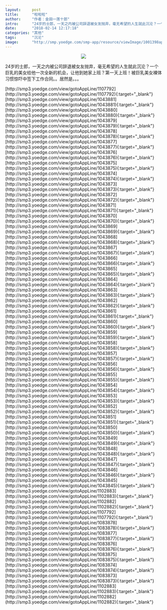 ```yaml
---
layout:     post
title:      "啦啦啦"
author:     "作者：金田一莲十郎"
intro:      "24岁的士郎，一天之内被公司辞退被女友抛弃，毫无希望的人生就此沉沦？一个巨乳的美女给他一次全新的机会，让他到她家上班？第一天上班！被巨乳美女裸体习惯惊吓中签下工作合同。。居然是。。。"
date:       "2018-02-14 12:17:18"
categories: "其他"
tags:       "沉沦"
image:      "http://smp.yoedge.com/smp-app/resource/viewImage/1001398appline.png"
---
```

<div style="text-align: center">
<p><img src="http://smp.yoedge.com/smp-app/resource/viewImage/1001398appline.png"/></p>
</div>
<p class="post-meta">
<span>24岁的士郎，一天之内被公司辞退被女友抛弃，毫无希望的人生就此沉沦？一个巨乳的美女给他一次全新的机会，让他到她家上班？第一天上班！被巨乳美女裸体习惯惊吓中签下工作合同。。居然是。。。</span>
</p>
[http://smp3.yoedge.com/view/gotoAppLine/1107792](http://smp3.yoedge.com/view/gotoAppLine/1107792){:target="_blank"}
[http://smp3.yoedge.com/view/gotoAppLine/1043881](http://smp3.yoedge.com/view/gotoAppLine/1043881){:target="_blank"}
[http://smp3.yoedge.com/view/gotoAppLine/1043880](http://smp3.yoedge.com/view/gotoAppLine/1043880){:target="_blank"}
[http://smp3.yoedge.com/view/gotoAppLine/1043879](http://smp3.yoedge.com/view/gotoAppLine/1043879){:target="_blank"}
[http://smp3.yoedge.com/view/gotoAppLine/1043878](http://smp3.yoedge.com/view/gotoAppLine/1043878){:target="_blank"}
[http://smp3.yoedge.com/view/gotoAppLine/1043877](http://smp3.yoedge.com/view/gotoAppLine/1043877){:target="_blank"}
[http://smp3.yoedge.com/view/gotoAppLine/1043876](http://smp3.yoedge.com/view/gotoAppLine/1043876){:target="_blank"}
[http://smp3.yoedge.com/view/gotoAppLine/1043875](http://smp3.yoedge.com/view/gotoAppLine/1043875){:target="_blank"}
[http://smp3.yoedge.com/view/gotoAppLine/1043874](http://smp3.yoedge.com/view/gotoAppLine/1043874){:target="_blank"}
[http://smp3.yoedge.com/view/gotoAppLine/1043873](http://smp3.yoedge.com/view/gotoAppLine/1043873){:target="_blank"}
[http://smp3.yoedge.com/view/gotoAppLine/1043872](http://smp3.yoedge.com/view/gotoAppLine/1043872){:target="_blank"}
[http://smp3.yoedge.com/view/gotoAppLine/1043871](http://smp3.yoedge.com/view/gotoAppLine/1043871){:target="_blank"}
[http://smp3.yoedge.com/view/gotoAppLine/1043870](http://smp3.yoedge.com/view/gotoAppLine/1043870){:target="_blank"}
[http://smp3.yoedge.com/view/gotoAppLine/1043869](http://smp3.yoedge.com/view/gotoAppLine/1043869){:target="_blank"}
[http://smp3.yoedge.com/view/gotoAppLine/1043868](http://smp3.yoedge.com/view/gotoAppLine/1043868){:target="_blank"}
[http://smp3.yoedge.com/view/gotoAppLine/1043867](http://smp3.yoedge.com/view/gotoAppLine/1043867){:target="_blank"}
[http://smp3.yoedge.com/view/gotoAppLine/1043866](http://smp3.yoedge.com/view/gotoAppLine/1043866){:target="_blank"}
[http://smp3.yoedge.com/view/gotoAppLine/1043865](http://smp3.yoedge.com/view/gotoAppLine/1043865){:target="_blank"}
[http://smp3.yoedge.com/view/gotoAppLine/1043864](http://smp3.yoedge.com/view/gotoAppLine/1043864){:target="_blank"}
[http://smp3.yoedge.com/view/gotoAppLine/1043863](http://smp3.yoedge.com/view/gotoAppLine/1043863){:target="_blank"}
[http://smp3.yoedge.com/view/gotoAppLine/1043862](http://smp3.yoedge.com/view/gotoAppLine/1043862){:target="_blank"}
[http://smp3.yoedge.com/view/gotoAppLine/1043861](http://smp3.yoedge.com/view/gotoAppLine/1043861){:target="_blank"}
[http://smp3.yoedge.com/view/gotoAppLine/1043860](http://smp3.yoedge.com/view/gotoAppLine/1043860){:target="_blank"}
[http://smp3.yoedge.com/view/gotoAppLine/1043859](http://smp3.yoedge.com/view/gotoAppLine/1043859){:target="_blank"}
[http://smp3.yoedge.com/view/gotoAppLine/1043858](http://smp3.yoedge.com/view/gotoAppLine/1043858){:target="_blank"}
[http://smp3.yoedge.com/view/gotoAppLine/1043857](http://smp3.yoedge.com/view/gotoAppLine/1043857){:target="_blank"}
[http://smp3.yoedge.com/view/gotoAppLine/1043856](http://smp3.yoedge.com/view/gotoAppLine/1043856){:target="_blank"}
[http://smp3.yoedge.com/view/gotoAppLine/1043855](http://smp3.yoedge.com/view/gotoAppLine/1043855){:target="_blank"}
[http://smp3.yoedge.com/view/gotoAppLine/1043854](http://smp3.yoedge.com/view/gotoAppLine/1043854){:target="_blank"}
[http://smp3.yoedge.com/view/gotoAppLine/1043853](http://smp3.yoedge.com/view/gotoAppLine/1043853){:target="_blank"}
[http://smp3.yoedge.com/view/gotoAppLine/1043852](http://smp3.yoedge.com/view/gotoAppLine/1043852){:target="_blank"}
[http://smp3.yoedge.com/view/gotoAppLine/1043851](http://smp3.yoedge.com/view/gotoAppLine/1043851){:target="_blank"}
[http://smp3.yoedge.com/view/gotoAppLine/1043850](http://smp3.yoedge.com/view/gotoAppLine/1043850){:target="_blank"}
[http://smp3.yoedge.com/view/gotoAppLine/1043849](http://smp3.yoedge.com/view/gotoAppLine/1043849){:target="_blank"}
[http://smp3.yoedge.com/view/gotoAppLine/1043848](http://smp3.yoedge.com/view/gotoAppLine/1043848){:target="_blank"}
[http://smp3.yoedge.com/view/gotoAppLine/1043847](http://smp3.yoedge.com/view/gotoAppLine/1043847){:target="_blank"}
[http://smp3.yoedge.com/view/gotoAppLine/1043846](http://smp3.yoedge.com/view/gotoAppLine/1043846){:target="_blank"}
[http://smp3.yoedge.com/view/gotoAppLine/1043845](http://smp3.yoedge.com/view/gotoAppLine/1043845){:target="_blank"}
[http://smp3.yoedge.com/view/gotoAppLine/1102883](http://smp3.yoedge.com/view/gotoAppLine/1102883){:target="_blank"}
[http://smp3.yoedge.com/view/gotoAppLine/1102882](http://smp3.yoedge.com/view/gotoAppLine/1102882){:target="_blank"}
[http://smp3.yoedge.com/view/gotoAppLine/1107792](http://smp3.yoedge.com/view/gotoAppLine/1107792){:target="_blank"}
[http://smp3.yoedge.com/view/gotoAppLine/1083878](http://smp3.yoedge.com/view/gotoAppLine/1083878){:target="_blank"}
[http://smp3.yoedge.com/view/gotoAppLine/1083877](http://smp3.yoedge.com/view/gotoAppLine/1083877){:target="_blank"}
[http://smp3.yoedge.com/view/gotoAppLine/1083876](http://smp3.yoedge.com/view/gotoAppLine/1083876){:target="_blank"}
[http://smp3.yoedge.com/view/gotoAppLine/1083875](http://smp3.yoedge.com/view/gotoAppLine/1083875){:target="_blank"}
[http://smp3.yoedge.com/view/gotoAppLine/1083874](http://smp3.yoedge.com/view/gotoAppLine/1083874){:target="_blank"}
[http://smp3.yoedge.com/view/gotoAppLine/1083873](http://smp3.yoedge.com/view/gotoAppLine/1083873){:target="_blank"}
[http://smp3.yoedge.com/view/gotoAppLine/1102883](http://smp3.yoedge.com/view/gotoAppLine/1102883){:target="_blank"}
[http://smp3.yoedge.com/view/gotoAppLine/1102882](http://smp3.yoedge.com/view/gotoAppLine/1102882){:target="_blank"}


